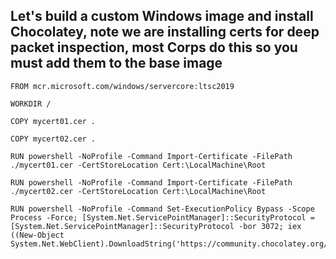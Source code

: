 ## Let's build a custom Windows image and install Chocolatey, note we are installing certs for deep packet inspection, most Corps do this so you must add them to the base image

````
FROM mcr.microsoft.com/windows/servercore:ltsc2019

WORKDIR /

COPY mycert01.cer .

COPY mycert02.cer .

RUN powershell -NoProfile -Command Import-Certificate -FilePath ./mycert01.cer -CertStoreLocation Cert:\LocalMachine\Root

RUN powershell -NoProfile -Command Import-Certificate -FilePath ./mycert02.cer -CertStoreLocation Cert:\LocalMachine\Root

RUN powershell -NoProfile -Command Set-ExecutionPolicy Bypass -Scope Process -Force; [System.Net.ServicePointManager]::SecurityProtocol = [System.Net.ServicePointManager]::SecurityProtocol -bor 3072; iex ((New-Object System.Net.WebClient).DownloadString('https://community.chocolatey.org/install.ps1'))
````

